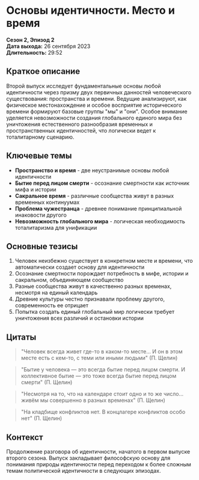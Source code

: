 # Основы идентичности. Место и время
**Сезон 2, Эпизод 2**  
**Дата выхода:** 26 сентября 2023  
**Длительность:** 29:52

## Краткое описание

Второй выпуск исследует фундаментальные основы любой идентичности через призму двух первичных данностей человеческого существования: пространства и времени. Ведущие анализируют, как физическое местонахождение и особое восприятие исторического времени формируют базовые группы "мы" и "они". Особое внимание уделяется невозможности создания глобального единого мира без уничтожения естественного разнообразия временных и пространственных идентичностей, что логически ведет к тоталитарному сценарию.

## Ключевые темы

- **Пространство и время** - две неустранимые основы любой идентичности
- **Бытие перед лицом смерти** - осознание смертности как источник мифа и истории
- **Сакральное время** - различные сообщества живут в разных временных континуумах
- **Проблема чужестранца** - древнее понимание принципиальной инаковости другого
- **Невозможность глобального мира** - логическая необходимость тоталитаризма для унификации

## Основные тезисы

1. Человек неизбежно существует в конкретном месте и времени, что автоматически создает основу для идентичности
2. Осознание смертности порождает потребность в мифе, истории и сакральном, объединяющем сообщество
3. Разные сообщества живут в качественно разных временах, несмотря на единый календарь
4. Древние культуры честно признавали проблему другого, современность ее отрицает
5. Попытка создать единый глобальный мир логически требует уничтожения всех различий и остановки истории

## Цитаты

> "Человек всегда живет где-то в каком-то месте... И он в этом месте есть с кем-то, с теми или иными людьми" (П. Щелин)

> "Бытие у человека — это всегда бытие перед лицом смерти. И коллективное бытие — это тоже всегда бытие перед лицом смерти" (П. Щелин)

> "Несмотря на то, что на календаре стоит одно и то же число... живём мы совершенно в разных временах" (П. Щелин)

> "На кладбище конфликтов нет. В концлагере конфликтов особо нет" (П. Щелин)

## Контекст

Продолжение разговора об идентичности, начатого в первом выпуске второго сезона. Выпуск закладывает философскую основу для понимания природы идентичности перед переходом к более сложным темам политической идентичности в следующих эпизодах.